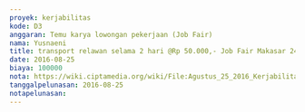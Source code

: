 ```yaml
---
proyek: kerjabilitas
kode: D3
anggaran: Temu karya lowongan pekerjaan (Job Fair)
nama: Yusnaeni
title: transport relawan selama 2 hari @Rp 50.000,- Job Fair Makasar 24-25 Agustus 2016 a.n Nur Hajar Bohari
date: 2016-08-25
biaya: 100000
nota: https://wiki.ciptamedia.org/wiki/File:Agustus_25_2016_Kerjabilitas_D3_transport_relawan_nur_hajar_jobfair_makasar_yusnaeni.jpg
tanggalpelunasan: 2016-08-25
notapelunasan:
---
```

